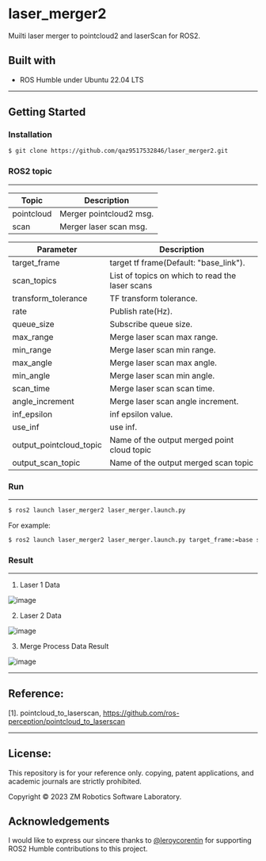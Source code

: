 # laser_merger2
Muilti laser merger to pointcloud2 and laserScan for ROS2.

## Built with

- ROS Humble under Ubuntu 22.04 LTS

------

## Getting Started

### Installation

``` bash
$ git clone https://github.com/qaz9517532846/laser_merger2.git
```

### ROS2 topic

------

| Topic                              | Description                                                       |
| ---                                | ---                                                               |
| pointcloud                         | Merger pointcloud2 msg.                                           |
| scan                               | Merger laser scan msg.                                            ||

| Parameter                          | Description                                                       |
| ---                                | ---                                                               | 
| target_frame                       | target tf frame(Default: "base_link").                            |
| scan_topics                        | List of topics on which to read the laser scans                   |
| transform_tolerance                | TF transform tolerance.                                           |
| rate                               | Publish rate(Hz).                                                 |
| queue_size                         | Subscribe queue size.                                             |
| max_range                          | Merge laser scan max range.                                       |
| min_range                          | Merge laser scan min range.                                       |
| max_angle                          | Merge laser scan max angle.                                       |
| min_angle                          | Merge laser scan min angle.                                       |
| scan_time                          | Merge laser scan scan time.                                       |
| angle_increment                    | Merge laser scan angle increment.                                 |
| inf_epsilon                        | inf epsilon value.                                                |
| use_inf                            | use inf.                                                          |
| output_pointcloud_topic            | Name of the output merged point cloud topic                       |
| output_scan_topic                  | Name of the output merged scan topic                              ||

### Run

------

``` bash
$ ros2 launch laser_merger2 laser_merger.launch.py
```
For example:
``` bash
$ ros2 launch laser_merger2 laser_merger.launch.py target_frame:=base scan_topics:="[/lidar, /lidar2]" output_pointcloud_topic:=/merged_pcl
```

### Result

------

1. Laser 1 Data

![image](https://github.com/qaz9517532846/laser_merger2/blob/main/image/front_laser.png)

2. Laser 2 Data

![image](https://github.com/qaz9517532846/laser_merger2/blob/main/image/rear_laser.png)


3. Merge Process Data Result

![image](https://github.com/qaz9517532846/laser_merger2/blob/main/image/merger_laser.png)

------

## Reference:

[1]. pointcloud_to_laserscan, https://github.com/ros-perception/pointcloud_to_laserscan

------

## License:

This repository is for your reference only. copying, patent applications, and academic journals are strictly prohibited.

Copyright © 2023 ZM Robotics Software Laboratory.

## Acknowledgements

I would like to express our sincere thanks to [@leroycorentin](https://github.com/leroycorentin) for supporting ROS2 Humble contributions to this project.
